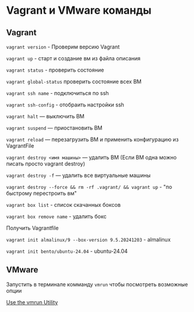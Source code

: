 # Vagrant и VMware команды

## Vagrant
`vagrant version` - Проверим версию Vagrant

`vagrant up` - старт и создание вм из файла описания

`vagrant status` - проверить состояние

`vagrant global-status` проверить состояние всех ВМ

`vagrant ssh name` - подключиться по ssh

`vagrant ssh-config` - отобраить настройки ssh

`vagrant halt` — выключить ВМ

`vagrant suspend` — приостановить ВМ

`vagrant reload` — перезагрузить ВМ и применить конфигурацию из VagrantFile

`vagrant destroy <имя машины>` — удалить ВМ (Если ВМ одна можно писать просто vagrant destroy)

`vagrant destroy -f` — удалить все виртуальные машины

`vagrant destroy --force && rm -rf .vagrant/ && vagrant up` - "по быстрому перестроить вм"

`vagrant box list` - список скачанных боксов

`vagrant box remove name` - удалить бокс

Получить Vagrantfile

`vagrant init almalinux/9 --box-version 9.5.20241203` - almalinux

`vagrant init bento/ubuntu-24.04` - ubuntu-24.04


## VMware

Запустить в терминале комманду `vmrun` чтобы посмотреть возможные опции

[Use the vmrun Utility](https://docs.vmware.com/en/VMware-Fusion/11/com.vmware.fusion.using.doc/GUID-7700DDB9-AE60-41C0-B638-9A0527795C8C.html)
